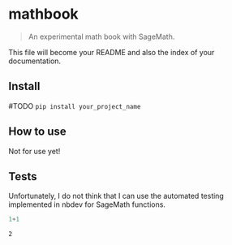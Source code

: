# mathbook
> An experimental math book with SageMath.


This file will become your README and also the index of your documentation.

## Install

#TODO `pip install your_project_name`

## How to use

Not for use yet!

## Tests
Unfortunately, I do not think that I can use the automated testing implemented in nbdev for SageMath functions.

```python
1+1
```




    2



